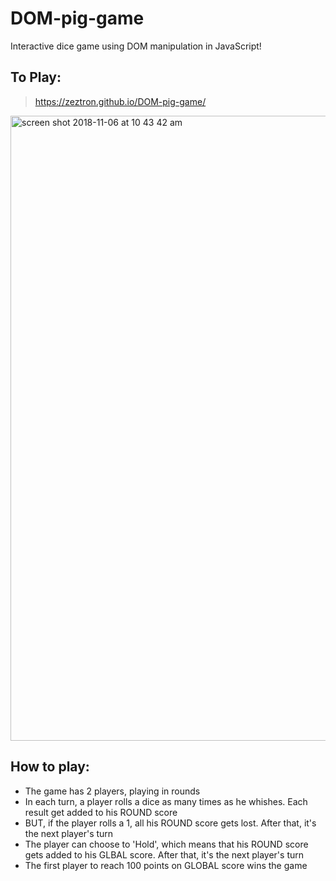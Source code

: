 # DOM-pig-game
Interactive dice game using DOM manipulation in JavaScript!

## To Play:
> https://zeztron.github.io/DOM-pig-game/


<img width="1000" alt="screen shot 2018-11-06 at 10 43 42 am" src="https://user-images.githubusercontent.com/41349472/48075293-ec509d80-e1b0-11e8-8593-bda470f32846.png">

## How to play:

* The game has 2 players, playing in rounds
* In each turn, a player rolls a dice as many times as he whishes. Each result get added to his ROUND score
* BUT, if the player rolls a 1, all his ROUND score gets lost. After that, it's the next player's turn
* The player can choose to 'Hold', which means that his ROUND score gets added to his GLBAL score. After that, it's the next player's turn
* The first player to reach 100 points on GLOBAL score wins the game
